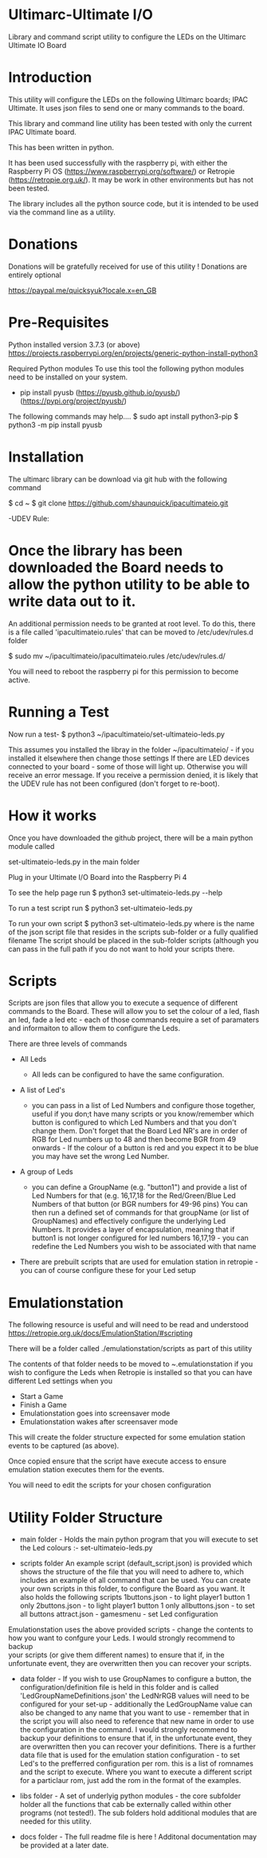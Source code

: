 Ultimarc-Ultimate I/O 
==============

Library and command script utility to configure the LEDs on the Ultimarc Ultimate IO Board

Introduction
=============
This utility will configure the LEDs on the following Ultimarc boards; IPAC Ultimate. It uses json files to send one or many commands to the board.

This library and command line utility has been tested with only the current IPAC Ultimate board.

This has been written in python.

It has been used successfully with the raspberry pi, with either the Raspberry Pi OS (https://www.raspberrypi.org/software/) or 
Retropie (https://retropie.org.uk/). It may be work in other environments but has not been tested.

The library includes all the python source code, but it is intended to be used via the command line as a utility.


Donations 
==========
Donations will be  gratefully received for use of this utility !
Donations are entirely optional 

https://paypal.me/quicksyuk?locale.x=en_GB


Pre-Requisites
==============
Python installed version 3.7.3 (or above)
https://projects.raspberrypi.org/en/projects/generic-python-install-python3

Required Python modules
To use this tool the following python modules need to be installed on your system.
*  pip install pyusb  (https://pyusb.github.io/pyusb/) (https://pypi.org/project/pyusb/)

The following commands may help....
$ sudo apt install python3-pip
$ python3 -m pip install pyusb


Installation
============

The ultimarc library can be download via git hub with the following command

$ cd ~
$ git clone https://github.com/shaunquick/ipacultimateio.git

-UDEV Rule:
# Once the library has been downloaded the Board needs to allow the python utility to be able to write data out to it. 
An additional permission needs to be granted at root level.
To do this, there is a file called 'ipacultimateio.rules' that can be moved to /etc/udev/rules.d folder

$ sudo mv  ~/ipacultimateio/ipacultimateio.rules /etc/udev/rules.d/

You will need to reboot the raspberry pi for this permission to become active.



Running a Test
===============
Now run a test- 
$ python3 ~/ipacultimateio/set-ultimateio-leds.py

This assumes you installed the libray in the folder ~/ipacultimateio/ - if you installed it elsewhere then change those settings
If there are LED devices connected to your board - some of those will light up. Otherwise you will receive an error message.
If you receive a permission denied, it is likely that the UDEV rule has not been configured (don't forget to re-boot).



How it works
=============
Once you have downloaded the github project, there will be a main python module called

set-ultimateio-leds.py in the main folder

Plug in your Ultimate I/O Board into the Raspberry Pi 4

To see the help page run
$ python3 set-ultimateio-leds.py --help

To run a test script run
$ python3 set-ultimateio-leds.py

To run your own script
$ python3 set-ultimateio-leds.py <scriptname>
where <scriptname> is the name of the json script file that resides in the scripts sub-folder or a fully qualified filename
The script should be placed in the sub-folder scripts (although you can pass in the full path if you do not want to hold your scripts there.


Scripts
========
Scripts are json files that allow you to execute a sequence of different commands to the Board. These will allow you to set the colour of a 
led, flash an led, fade a led etc - each of those commands require a set of paramaters and informaiton to allow them to configure
the Leds.

There are three levels of commands
- All Leds
	- All leds can be configured to have the same configuration.
- A list of Led's
	- you can pass in a list of Led Numbers and configure those together, useful if you don;t have many scripts or you know/remember
          which button is configured to which Led Numbers and that you don't change them. Don't forget that the Board Led NR's are in order
	  of RGB for Led numbers up to 48 and then become BGR from 49 onwards - If the colour of a button is red and you expect it to be blue 
          you may have set the wrong Led Number.
- A group of Leds 
	- you can define a GroupName (e.g. "button1") and provide a list of Led Numbers for that (e.g. 16,17,18 for the Red/Green/Blue Led 
          Numbers of that button (or BGR numbers for 49-96 pins)
          You can then run a defined set of commands for that groupName (or list of GroupNames) and effectively configure the underlying Led Numbers.
          It provides a layer of encapsulation, meaning that if button1 is not longer configured for led numbers 16,17,19 - you can redefine the Led 
          Numbers you wish to be associated with that name


- There are prebuilt scripts that are used for emulation station in retropie - you can of course configure these for your Led setup



Emulationstation
=================
The following resource is useful and will need to be read and understood
https://retropie.org.uk/docs/EmulationStation/#scripting

There will be a folder called ./emulationstation/scripts as part of this utility

The contents of that folder needs to be moved to ~.emulationstation if you wish to configure the Leds when Retropie is installed so that you can have 
different Led settings when you
- Start a Game
- Finish a Game
- Emulationstation goes into screensaver mode
- Emulationstation wakes after screensaver mode

This will create the folder structure expected for some emulation station events to be captured (as above).

Once copied ensure that the script have execute access to ensure emulation station executes them for the events.

You will need to edit the scripts for your chosen configuration


Utility Folder Structure
================
- main folder -
Holds the main python program that you will execute to set the Led colours :- set-ultimateio-leds.py

- scripts folder
An example script (default_script.json) is provided which shows the structure of the file that you will need to adhere to, which includes an example of all 
command that can be used.
You can create your own scripts in this folder, to configure the Board as you want.
It also holds the following scripts 
1buttons.json - to light player1 button 1 only
2buttons.json - to light player1 button 1 only
allbuttons.json - to set all buttons 
attract.json - 
gamesmenu - set Led configuration 

Emulationstation uses the above provided scripts - change the contents to how you want to confgure your Leds. I would strongly recommend to backup  
your scripts (or give them different names) to ensure that if, in the unfortunate event, they are overwritten then you can recover your scripts. 


- data folder -
If you wish to use GroupNames to configure a button, the configuration/definition file is held in this folder and is called 'LedGroupNameDefinitions.json'
the LedNrRGB values will need to be configured for your set-up - additionally the LedGroupName value can also be changed to any name that you want 
to use - remember that in the script you will also need to reference that new name in order to use the configuration in the command.
I would strongly recommend to backup your definitions to ensure that if, in the unfortunate event, they are overwritten then you can recover your 
definitions.
There is a further data file that is used for the emulation station configuration - to set Led's to the prefferred configuration per rom.
this is a list of romnames and the script to execute. Where you want to execute a different script for a particlaur rom, just add the rom in the format
of the examples.

- libs folder -
A set of underlyig python modules - the core subfolder holder all the functions that cab be externally called within other programs (not tested!). 
The sub folders hold additional modules that are needed for this utility.

- docs folder -
The full readme file is here ! Additonal documentation may be provided at a later date.


